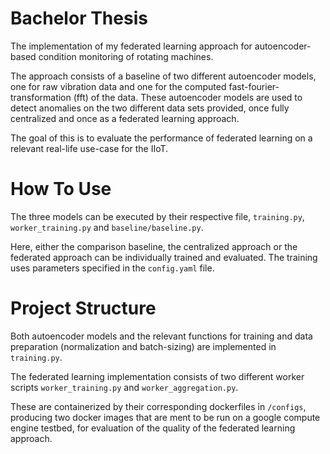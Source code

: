 # Bachelor Thesis

The implementation of my federated learning approach for autoencoder-based condition monitoring of rotating machines.

The approach consists of a baseline of two different autoencoder models, one for raw vibration data and one for the computed fast-fourier-transformation (fft) of the data.
These autoencoder models are used to detect anomalies on the two different data sets provided, once fully centralized and once as a federated learning approach.

The goal of this is to evaluate the performance of federated learning on a relevant real-life use-case for the IIoT.

# How To Use

The three models can be executed by their respective file, `training.py`, `worker_training.py` and `baseline/baseline.py`.

Here, either the comparison baseline, the centralized approach or the federated approach can be individually trained
and evaluated.
The training uses parameters specified in the `config.yaml` file.

# Project Structure

Both autoencoder models and the relevant functions for training and data preparation (normalization and batch-sizing) are implemented in `training.py`.

The federated learning implementation consists of two different worker scripts `worker_training.py` and `worker_aggregation.py`. 

These are containerized by their corresponding dockerfiles in `/configs`, producing two docker images that are ment to be run on a google compute engine testbed,
for evaluation of the quality of the federated learning approach.

